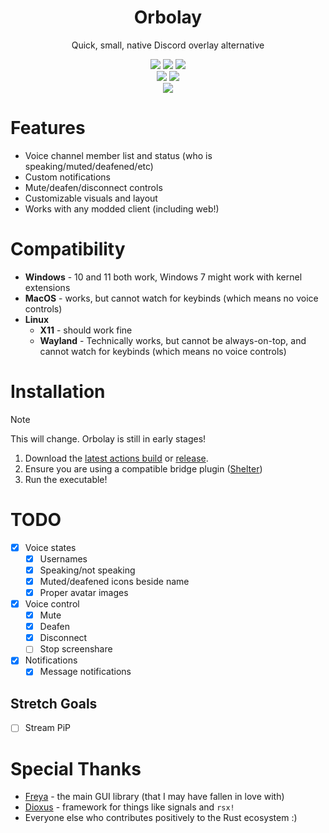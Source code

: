 <div align="center">
  <h1>Orbolay</h1>
  <p>Quick, small, native Discord overlay alternative</p>
</div>

<div align="center">
  <img src="https://img.shields.io/github/actions/workflow/status/SpikeHD/Orbolay/build.yml" />
  <img src="https://img.shields.io/github/commit-activity/m/SpikeHD/Orbolay" />
  <img src="https://img.shields.io/github/release-date/SpikeHD/Orbolay" />
</div>

<div align="center">
  <a href="https://discord.gg/agQ9mRdHMZ"><img src="https://img.shields.io/discord/1128909403672821811?logo=discord&color=%20%235865F2" /></a>
  <img src="https://img.shields.io/github/stars/SpikeHD/Orbolay" />
</div>

<div align="center">
  <img src="https://github.com/user-attachments/assets/d7adf8d3-96e5-4159-ac1d-7afb131e1fc1" />
</div>

# Features

* Voice channel member list and status (who is speaking/muted/deafened/etc)
* Custom notifications
* Mute/deafen/disconnect controls
* Customizable visuals and layout
* Works with any modded client (including web!)

# Compatibility

* **Windows** - 10 and 11 both work, Windows 7 might work with kernel extensions
* **MacOS** - works, but cannot watch for keybinds (which means no voice controls)
* **Linux**
  * **X11** - should work fine
  * **Wayland** - Technically works, but cannot be always-on-top, and cannot watch for keybinds (which means no voice controls)

# Installation

> [!NOTE]
> This will change. Orbolay is still in early stages!

1. Download the [latest actions build](https://github.com/SpikeHD/Orbolay/actions/workflows/build.yml) or [release](https://github.com/SpikeHD/Orbolay/releases).
2. Ensure you are using a compatible bridge plugin ([Shelter](https://github.com/SpikeHD/shelter-plugins?tab=readme-ov-file#orbolay-bridge))
3. Run the executable!

# TODO

* [x] Voice states
  * [x] Usernames
  * [x] Speaking/not speaking
  * [x] Muted/deafened icons beside name
  * [x] Proper avatar images
* [x] Voice control
  * [x] Mute
  * [x] Deafen
  * [x] Disconnect
  * [ ] Stop screenshare
* [x] Notifications
  * [x] Message notifications

## Stretch Goals

* [ ] Stream PiP

# Special Thanks

* [Freya](https://github.com/marc2332/freya) - the main GUI library (that I may have fallen in love with)
* [Dioxus](https://dioxuslabs.com/) - framework for things like signals and `rsx!`
* Everyone else who contributes positively to the Rust ecosystem :)
